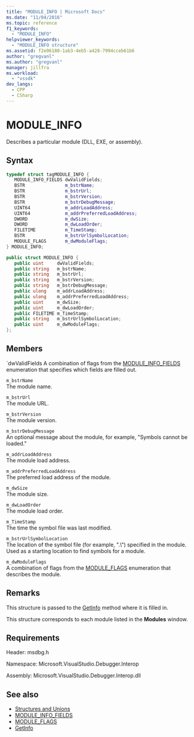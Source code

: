 ```yaml
---
title: "MODULE_INFO | Microsoft Docs"
ms.date: "11/04/2016"
ms.topic: reference
f1_keywords:
  - "MODULE_INFO"
helpviewer_keywords:
  - "MODULE_INFO structure"
ms.assetid: f2e06180-1ab3-4eb5-a428-7994cceb61b6
author: "gregvanl"
ms.author: "gregvanl"
manager: jillfra
ms.workload:
  - "vssdk"
dev_langs:
  - CPP
  - CSharp
---
```

# MODULE_INFO
Describes a particular module (DLL, EXE, or assembly).

## Syntax

```cpp
typedef struct tagMODULE_INFO { 
   MODULE_INFO_FIELDS dwValidFields;
   BSTR               m_bstrName;
   BSTR               m_bstrUrl;
   BSTR               m_bstrVersion;
   BSTR               m_bstrDebugMessage;
   UINT64             m_addrLoadAddress;
   UINT64             m_addrPreferredLoadAddress;
   DWORD              m_dwSize;
   DWORD              m_dwLoadOrder;
   FILETIME           m_TimeStamp;
   BSTR               m_bstrUrlSymbolLocation;
   MODULE_FLAGS       m_dwModuleFlags;
} MODULE_INFO;
```

```csharp
public struct MODULE_INFO { 
   public uint     dwValidFields;
   public string   m_bstrName;
   public string   m_bstrUrl;
   public string   m_bstrVersion;
   public string   m_bstrDebugMessage;
   public ulong    m_addrLoadAddress;
   public ulong    m_addrPreferredLoadAddress;
   public uint     m_dwSize;
   public uint     m_dwLoadOrder;
   public FILETIME m_TimeStamp;
   public string   m_bstrUrlSymbolLocation;
   public uint     m_dwModuleFlags;
};
```

## Members
 `dwValidFields
 A combination of flags from the [MODULE_INFO_FIELDS](../../../extensibility/debugger/reference/module-info-fields.md) enumeration that specifies which fields are filled out.

 `m_bstrName`\
 The module name.

 `m_bstrUrl`\
 The module URL.

 `m_bstrVersion`\
 The module version.

 `m_bstrDebugMessage`\
 An optional message about the module, for example, "Symbols cannot be loaded."

 `m_addrLoadAddress`\
 The module load address.

 `m_addrPreferredLoadAddress`\
 The preferred load address of the module.

 `m_dwSize`\
 The module size.

 `m_dwLoadOrder`\
 The module load order.

 `m_TimeStamp`\
 The time the symbol file was last modified.

 `m_bstrUrlSymbolLocation`\
 The location of the symbol file (for example, ".\\") specified in the module. Used as a starting location to find symbols for a module.

 `m_dwModuleFlags`\
 A combination of flags from the [MODULE_FLAGS](../../../extensibility/debugger/reference/module-flags.md) enumeration that describes the module.

## Remarks
 This structure is passed to the [GetInfo](../../../extensibility/debugger/reference/idebugmodule2-getinfo.md) method where it is filled in.

 This structure corresponds to each module listed in the **Modules** window.

## Requirements
 Header: msdbg.h

 Namespace: Microsoft.VisualStudio.Debugger.Interop

 Assembly: Microsoft.VisualStudio.Debugger.Interop.dll

## See also
- [Structures and Unions](../../../extensibility/debugger/reference/structures-and-unions.md)
- [MODULE_INFO_FIELDS](../../../extensibility/debugger/reference/module-info-fields.md)
- [MODULE_FLAGS](../../../extensibility/debugger/reference/module-flags.md)
- [GetInfo](../../../extensibility/debugger/reference/idebugmodule2-getinfo.md)